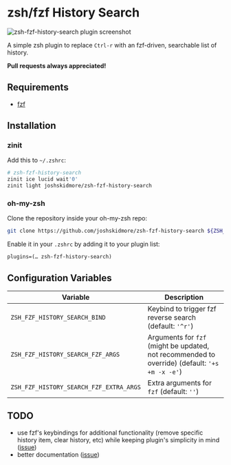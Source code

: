 # zsh/fzf History Search
![zsh-fzf-history-search plugin screenshot](https://josh.sh/5UPr.png)

A simple zsh plugin to replace `Ctrl-r` with an fzf-driven, searchable list of history.

**Pull requests always appreciated!**

## Requirements
* [fzf](https://github.com/junegunn/fzf)

## Installation

### zinit

Add this to `~/.zshrc`:

```sh
# zsh-fzf-history-search
zinit ice lucid wait'0'
zinit light joshskidmore/zsh-fzf-history-search
```

### oh-my-zsh

Clone the repository inside your oh-my-zsh repo:

``` sh
git clone https://github.com/joshskidmore/zsh-fzf-history-search ${ZSH_CUSTOM:=~/.oh-my-zsh/custom}/plugins/zsh-fzf-history-search
```

Enable it in your `.zshrc` by adding it to your plugin list:

```
plugins=(… zsh-fzf-history-search)
```

## Configuration Variables

| Variable                                  | Description                                                                                       |
| ----------------------------------------- | ------------------------------------------------------------------------------------------------- |
| `ZSH_FZF_HISTORY_SEARCH_BIND`             | Keybind to trigger fzf reverse search (default: `'^r'`)                                           |
| `ZSH_FZF_HISTORY_SEARCH_FZF_ARGS`         | Arguments for `fzf` (might be updated, not recommended to override) (default: `'+s +m -x -e'`)    |
| `ZSH_FZF_HISTORY_SEARCH_FZF_EXTRA_ARGS`   | Extra arguments for `fzf` (default: `''`)                                                         |


## TODO
* use fzf's keybindings for additional functionality (remove specific history item, clear history, etc) while keeping plugin's simplicity in mind ([issue](https://github.com/joshskidmore/zsh-fzf-history-search/issues/10))
* better documentation ([issue](https://github.com/joshskidmore/zsh-fzf-history-search/issues/11))
